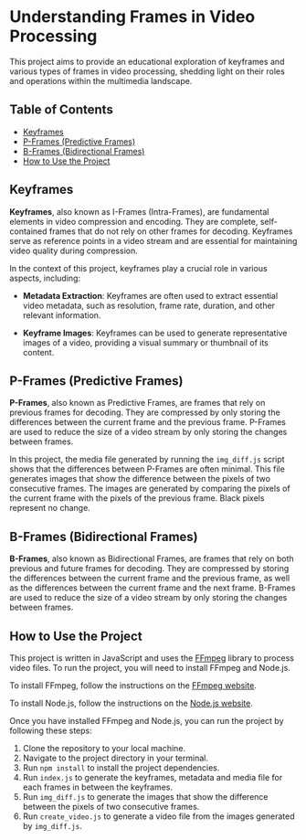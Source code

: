 # Understanding Frames in Video Processing

This project aims to provide an educational exploration of keyframes and various types of frames in video processing, shedding light on their roles and operations within the multimedia landscape.

## Table of Contents

- [Keyframes](#keyframes)
- [P-Frames (Predictive Frames)](#p-frames-predictive-frames)
- [B-Frames (Bidirectional Frames)](#b-frames-bidirectional-frames)
- [How to Use the Project](#how-to-use-the-project)

## Keyframes

**Keyframes**, also known as I-Frames (Intra-Frames), are fundamental elements in video compression and encoding. They are complete, self-contained frames that do not rely on other frames for decoding. Keyframes serve as reference points in a video stream and are essential for maintaining video quality during compression.

In the context of this project, keyframes play a crucial role in various aspects, including:

- **Metadata Extraction**: Keyframes are often used to extract essential video metadata, such as resolution, frame rate, duration, and other relevant information.

- **Keyframe Images**: Keyframes can be used to generate representative images of a video, providing a visual summary or thumbnail of its content.


## P-Frames (Predictive Frames)

**P-Frames**, also known as Predictive Frames, are frames that rely on previous frames for decoding. They are compressed by only storing the differences between the current frame and the previous frame. P-Frames are used to reduce the size of a video stream by only storing the changes between frames.

In this project, the media file generated by running the `img_diff.js` script shows that the differences between P-Frames are often minimal.
This file generates images that show the difference between the pixels of two consecutive frames. The images are generated by comparing the pixels of the current frame with the pixels of the previous frame. Black pixels represent no change.

## B-Frames (Bidirectional Frames)

**B-Frames**, also known as Bidirectional Frames, are frames that rely on both previous and future frames for decoding. They are compressed by storing the differences between the current frame and the previous frame, as well as the differences between the current frame and the next frame. B-Frames are used to reduce the size of a video stream by only storing the changes between frames.


## How to Use the Project

This project is written in JavaScript and uses the [FFmpeg](https://ffmpeg.org/) library to process video files. To run the project, you will need to install FFmpeg and Node.js.

To install FFmpeg, follow the instructions on the [FFmpeg website](https://ffmpeg.org/download.html).

To install Node.js, follow the instructions on the [Node.js website](https://nodejs.org/en/download/).

Once you have installed FFmpeg and Node.js, you can run the project by following these steps:

1. Clone the repository to your local machine.
2. Navigate to the project directory in your terminal.
3. Run `npm install` to install the project dependencies.
4. Run `index.js` to generate the keyframes, metadata and media file for each frames in between the keyframes.
5. Run `img_diff.js` to generate the images that show the difference between the pixels of two consecutive frames.
6. Run `create_video.js` to generate a video file from the images generated by `img_diff.js`.





